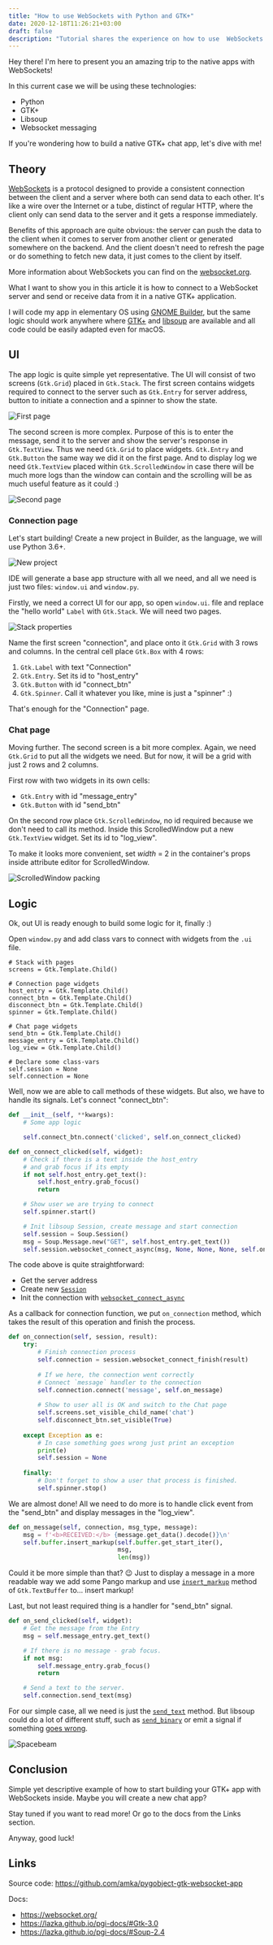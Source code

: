 ```yaml
---
title: "How to use WebSockets with Python and GTK+"
date: 2020-12-18T11:26:21+03:00
draft: false
description: "Tutorial shares the experience on how to use  WebSockets with Python and GTK"
---
```



Hey there! I'm here to present you an amazing trip to the native apps with WebSockets!

<!--more-->
 In this current case we will be using these technologies:
- Python
- GTK+
- Libsoup
- Websocket messaging

If you're wondering how to build a native GTK+ chat app, let's dive with me!

## Theory

[WebSockets](https://en.wikipedia.org/wiki/WebSocket) is a protocol designed to provide a consistent connection between the client and a server where both can send data to each other. It's like a wire over the Internet or a tube, distinct of regular HTTP, where the client only can send data to the server and it gets a response immediately.

Benefits of this approach are quite obvious: the server can push the data to the client when it comes to server from another client or generated somewhere on the backend. And the client doesn't need to refresh the page or do something to fetch new data, it just comes to the client by itself.

More information about WebSockets you can find on the [websocket.org](http://websocket.org/aboutwebsocket.html).

What I want to show you in this article it is how to connect to a WebSocket server and send or receive data from it in a native GTK+ application.

I will code my app in elementary OS using [GNOME Builder](https://wiki.gnome.org/Apps/Builder), but the same logic should work anywhere where [GTK+](https://gtk.org) and [libsoup](https://libsoup.org) are available and all code could be easily adapted even for macOS.

## UI

The app logic is quite simple yet representative. The UI will consist of two screens (`Gtk.Grid`) placed in `Gtk.Stack`. The first screen contains widgets required to connect to the server such as `Gtk.Entry` for server address, button to initiate a connection and a spinner to show the state.

![First page](https://dev-to-uploads.s3.amazonaws.com/i/6peeanzovpi8tbpp38rn.png)

The second screen is more complex. Purpose of this is to enter the message, send it to the server and show the server's response in `Gtk.TextView`. Thus we need `Gtk.Grid` to place widgets. `Gtk.Entry` and `Gtk.Button` the same way we did it on the first page. And to display log we need `Gtk.TextView` placed within `Gtk.ScrolledWindow` in case there will be much more logs than the window can contain and the scrolling will be as much useful feature as it could :)

![Second page](https://dev-to-uploads.s3.amazonaws.com/i/b9we4xc3cwi202qr5c86.png)


### Connection page

Let's start building! Create a new project in Builder, as the language, we will use Python 3.6+.

![New project](https://dev-to-uploads.s3.amazonaws.com/i/6s87by1ljgku3jsp9h5p.png)

IDE will generate a base app structure with all we need, and all we need is just two files: `window.ui` and `window.py`.

Firstly, we need a correct UI for our app, so open `window.ui`. file and replace the "hello world" `Label` with `Gtk.Stack`. We will need two pages. 

![Stack properties](https://dev-to-uploads.s3.amazonaws.com/i/h289zyc16lxbjwx4o840.png)

Name the first screen "connection", and place onto it `Gtk.Grid` with 3 rows and columns. In the central cell place `Gtk.Box` with 4 rows:
1. `Gtk.Label` with text "Connection"
2. `Gtk.Entry`. Set its id to "host_entry"
3. `Gtk.Button` with id "connect_btn"
4. `Gtk.Spinner`. Call it whatever you like, mine is just a "spinner" :)

That's enough for the "Connection" page.

### Chat page

Moving further. The second screen is a bit more complex. Again, we need `Gtk.Grid` to put all the widgets we need. But for now, it will be a grid with just 2 rows and 2 columns.

First row with two widgets in its own cells:
- `Gtk.Entry` with id "message_entry"
- `Gtk.Button` with id "send_btn"

On the second row place `Gtk.ScrolledWindow`, no id required because we don't need to call its method. Inside this ScrolledWindow put a new `Gtk.TextView` widget. Set its id to "log_view".

To make it looks more convenient, set _width_ = 2 in the container's props inside attribute editor for ScrolledWindow.

![ScrolledWindow packing](https://dev-to-uploads.s3.amazonaws.com/i/oiu7wgjgguqg4g0dn4ue.png)

## Logic

Ok, out UI is ready enough to build some logic for it, finally :)

Open `window.py` and add class vars to connect with widgets from the `.ui` file.

```python3 {linenos=table}
# Stack with pages
screens = Gtk.Template.Child()

# Connection page widgets
host_entry = Gtk.Template.Child()
connect_btn = Gtk.Template.Child()
disconnect_btn = Gtk.Template.Child()
spinner = Gtk.Template.Child()

# Chat page widgets
send_btn = Gtk.Template.Child()
message_entry = Gtk.Template.Child()
log_view = Gtk.Template.Child()

# Declare some class-vars
self.session = None
self.connection = None
```

Well, now we are able to call methods of these widgets. But also, we have to handle its signals. Let's connect "connect_btn":

```python {linenos=table}
def __init__(self, **kwargs):
    # Some app logic

    self.connect_btn.connect('clicked', self.on_connect_clicked)

def on_connect_clicked(self, widget):
    # Check if there is a text inside the host_entry
    # and grab focus if its empty
    if not self.host_entry.get_text():
        self.host_entry.grab_focus()
        return

    # Show user we are trying to connect
    self.spinner.start()

    # Init libsoup Session, create message and start connection
    self.session = Soup.Session()
    msg = Soup.Message.new("GET", self.host_entry.get_text())
    self.session.websocket_connect_async(msg, None, None, None, self.on_connection)
```

The code above is quite straightforward:
- Get the server address
- Create new [`Session`](https://lazka.github.io/pgi-docs/#Soup-2.4/classes/Session.html)
- Init the connection with [`websocket_connect_async`](https://lazka.github.io/pgi-docs/#Soup-2.4/classes/Session.html#Soup.Session.websocket_connect_async)

As a callback for connection function, we put `on_connection` method, which takes the result of this operation and finish the process. 

```python {linenos=table}
def on_connection(self, session, result):
    try:
        # Finish connection process
        self.connection = session.websocket_connect_finish(result)
        
        # If we here, the connection went correctly
        # Connect `message` handler to the connection
        self.connection.connect('message', self.on_message)
        
        # Show to user all is OK and switch to the Chat page
        self.screens.set_visible_child_name('chat')
        self.disconnect_btn.set_visible(True)
    
    except Exception as e:
        # In case something goes wrong just print an exception
        print(e)
        self.session = None
    
    finally:
        # Don't forget to show a user that process is finished.
        self.spinner.stop()
```

We are almost done! All we need to do more is to handle click event from the "send_btn" and display messages in the "log_view".

```python {linenos=table}
def on_message(self, connection, msg_type, message):
    msg = f'<b>RECEIVED:</b> {message.get_data().decode()}\n'
    self.buffer.insert_markup(self.buffer.get_start_iter(),
                              msg,
                              len(msg))

```

Could it be more simple than that? :wink: Just to display a message in a more readable way we add some Pango markup and use [`insert_markup`](https://lazka.github.io/pgi-docs/#Gtk-3.0/classes/TextBuffer.html#Gtk.TextBuffer.insert_markup) method of `Gtk.TextBuffer` to... insert markup!

Last, but not least required thing is a handler for "send_btn" signal.

```python {linenos=table}
def on_send_clicked(self, widget):
    # Get the message from the Entry
    msg = self.message_entry.get_text()

    # If there is no message - grab focus.
    if not msg:
        self.message_entry.grab_focus()
        return

    # Send a text to the server.
    self.connection.send_text(msg)
```

For our simple case, all we need is just the [`send_text`](https://lazka.github.io/pgi-docs/#Soup-2.4/classes/WebsocketConnection.html#Soup.WebsocketConnection.send_text) method. But libsoup could do a lot of different stuff, such as [`send_binary`](https://lazka.github.io/pgi-docs/#Soup-2.4/classes/WebsocketConnection.html#Soup.WebsocketConnection.send_binary) or emit a signal if something [goes wrong](https://lazka.github.io/pgi-docs/#Soup-2.4/classes/WebsocketConnection.html#Soup.WebsocketConnection.signals.error).

![Spacebeam](https://dev-to-uploads.s3.amazonaws.com/i/6th5fr8cow67bmb8nh3z.gif)

## Conclusion

Simple yet descriptive example of how to start building your GTK+ app with WebSockets inside. Maybe you will create a new chat app? 

Stay tuned if you want to read more! Or go to the docs from the Links section. 

Anyway, good luck!


## Links
Source code:
 https://github.com/amka/pygobject-gtk-websocket-app

Docs:
- https://websocket.org/
- https://lazka.github.io/pgi-docs/#Gtk-3.0
- https://lazka.github.io/pgi-docs/#Soup-2.4
